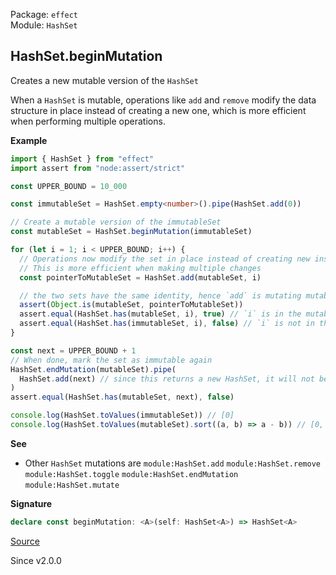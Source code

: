Package: `effect`<br />
Module: `HashSet`<br />

## HashSet.beginMutation

Creates a new mutable version of the `HashSet`

When a `HashSet` is mutable, operations like `add` and `remove`
modify the data structure in place instead of creating a new one, which is
more efficient when performing multiple operations.

**Example**

```ts
import { HashSet } from "effect"
import assert from "node:assert/strict"

const UPPER_BOUND = 10_000

const immutableSet = HashSet.empty<number>().pipe(HashSet.add(0))

// Create a mutable version of the immutableSet
const mutableSet = HashSet.beginMutation(immutableSet)

for (let i = 1; i < UPPER_BOUND; i++) {
  // Operations now modify the set in place instead of creating new instances
  // This is more efficient when making multiple changes
  const pointerToMutableSet = HashSet.add(mutableSet, i)

  // the two sets have the same identity, hence `add` is mutating mutableSet and not returning a new HashSet instance
  assert(Object.is(mutableSet, pointerToMutableSet))
  assert.equal(HashSet.has(mutableSet, i), true) // `i` is in the mutableSet
  assert.equal(HashSet.has(immutableSet, i), false) // `i` is not in the immutableSet
}

const next = UPPER_BOUND + 1
// When done, mark the set as immutable again
HashSet.endMutation(mutableSet).pipe(
  HashSet.add(next) // since this returns a new HashSet, it will not be logged as part of the mutableSet
)
assert.equal(HashSet.has(mutableSet, next), false)

console.log(HashSet.toValues(immutableSet)) // [0]
console.log(HashSet.toValues(mutableSet).sort((a, b) => a - b)) // [0, 1, 2, 3, ...rest]
```

**See**

- Other `HashSet` mutations are `module:HashSet.add` `module:HashSet.remove` `module:HashSet.toggle` `module:HashSet.endMutation` `module:HashSet.mutate`

**Signature**

```ts
declare const beginMutation: <A>(self: HashSet<A>) => HashSet<A>
```

[Source](https://github.com/Effect-TS/effect/tree/main/packages/effect/src/HashSet.ts#L1068)

Since v2.0.0